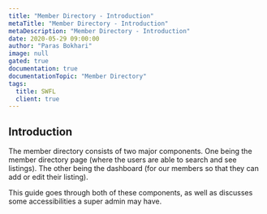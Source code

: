 ```yaml
---
title: "Member Directory - Introduction"
metaTitle: "Member Directory - Introduction"
metaDescription: "Member Directory - Introduction"
date: 2020-05-29 09:00:00
author: "Paras Bokhari"
image: null
gated: true
documentation: true
documentationTopic: "Member Directory"
tags:
  title: SWFL
  client: true
---
```


## Introduction

The member directory consists of two major components. One being the member directory page (where the users are able to search and see listings). The other being the dashboard (for our members so that they can add or edit their listing).

This guide goes through both of these components, as well as discusses some accessibilities a super admin may have.
